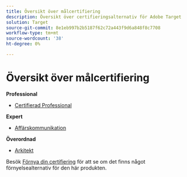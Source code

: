 ```yaml
---
title: Översikt över målcertifiering
description: Översikt över certifieringsalternativ för Adobe Target
solution: Target
source-git-commit: 8e1eb997b2b5187f62c72a443f9d6a848f8c7708
workflow-type: tm+mt
source-wordcount: '38'
ht-degree: 0%

---
```


# Översikt över målcertifiering

**Professional**

* [Certifierad Professional](/help/certifications/at/at-p-business.md) <!--AD0-E408-->

**Expert**

* [Affärskommunikation](/help/certifications/at/at-e-business.md) <!--AD0-E406-->

**Överordnad**

* [Arkitekt](/help/certifications/at/at-m-architect.md) <!--AD0-E407-->

Besök [Förnya din certifiering](/help/certifications/renew.md) för att se om det finns något förnyelsealternativ för den här produkten.

